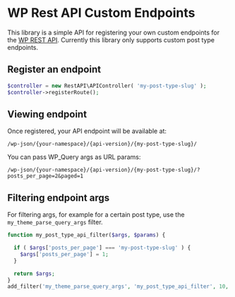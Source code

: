 # WP Rest API Custom Endpoints

This library is a simple API for registering your own custom endpoints for the [WP REST API](https://developer.wordpress.org/rest-api/). Currently this library only supports custom post type endpoints.

## Register an endpoint

```php
$controller = new RestAPI\APIController( 'my-post-type-slug' );
$controller->registerRoute();
```

## Viewing endpoint

Once registered, your API endpoint will be available at:

```
/wp-json/{your-namespace}/{api-version}/{my-post-type-slug}/
```

You can pass WP_Query args as URL params:

```
/wp-json/{your-namespace}/{api-version}/{my-post-type-slug}/?posts_per_page=2&paged=1
```

## Filtering endpoint args

For filtering args, for example for a certain post type, use the `my_theme_parse_query_args` filter.

```php
function my_post_type_api_filter($args, $params) {

  if ( $args['posts_per_page'] === 'my-post-type-slug' ) {
    $args['posts_per_page'] = 1;
  }

  return $args;
}
add_filter('my_theme_parse_query_args', 'my_post_type_api_filter', 10, 2);
```